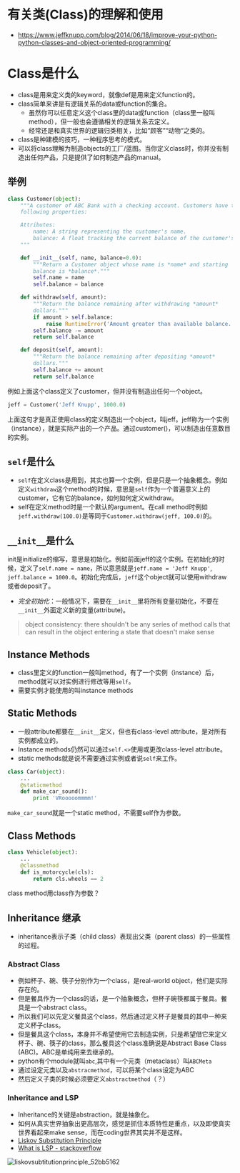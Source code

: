 # 有关类(Class)的理解和使用
* https://www.jeffknupp.com/blog/2014/06/18/improve-your-python-python-classes-and-object-oriented-programming/

# Class是什么
* class是用来定义类的keyword，就像def是用来定义function的。
* class简单来讲是有逻辑关系的data或function的集合。
    * 虽然你可以任意定义这个class里的data或function（class里一般叫method），但一般也会遵循相关的逻辑关系去定义。
    * 经常还是和真实世界的逻辑归类相关，比如“顾客”“动物“之类的。
* class是种建模的技巧，一种程序思考的模式。
* 可以将class理解为制造objects的工厂/蓝图。当你定义class时，你并没有制造出任何产品，只是提供了如何制造产品的manual。

## 举例
```python
class Customer(object):
    """A customer of ABC Bank with a checking account. Customers have the
    following properties:

    Attributes:
        name: A string representing the customer's name.
        balance: A float tracking the current balance of the customer's account.
    """

    def __init__(self, name, balance=0.0):
        """Return a Customer object whose name is *name* and starting
        balance is *balance*."""
        self.name = name
        self.balance = balance

    def withdraw(self, amount):
        """Return the balance remaining after withdrawing *amount*
        dollars."""
        if amount > self.balance:
            raise RuntimeError('Amount greater than available balance.')
        self.balance -= amount
        return self.balance

    def deposit(self, amount):
        """Return the balance remaining after depositing *amount*
        dollars."""
        self.balance += amount
        return self.balance
```
例如上面这个class定义了customer，但并没有制造出任何一个object。
```python
jeff = Customer('Jeff Knupp', 1000.0)
```
上面这句才是真正使用class的定义制造出一个object，叫jeff。jeff称为一个实例（instance），就是实际产出的一个产品。通过customer()，可以制造出任意数目的实例。

## ```self```是什么

* ```self```在定义class是用到，其实也算一个实例，但是只是一个抽象概念。例如定义```withdraw```这个method的时候，意思是```self```作为一个普遍意义上的customer，它有它的balance，如何如何定义withdraw。
* self在定义method时是一个默认的argument。在call method时例如```jeff.withdraw(100.0)```是等同于```Customer.withdraw(jeff, 100.0)```的。

## ```__init__```是什么

init是initialize的缩写，意思是初始化。例如前面jeff的这个实例。在初始化的时候，定义了```self.name = name```，所以意思就是```jeff.name = 'Jeff Knupp'```, ```jeff.balance = 1000.0```。初始化完成后，```jeff```这个object就可以使用withdraw或者deposit了。
* *完全初始化*：一般情况下，需要在```__init__```里将所有变量初始化，不要在```__init__```外面定义新的变量(attribute)。  

>  object consistency: there shouldn't be any series of method calls that can result in the object entering a state that doesn't make sense

## Instance Methods
* class里定义的function一般叫method，有了一个实例（instance）后，method就可以对实例进行修改等用```self```。
* 需要实例才能使用的叫instance methods

## Static Methods
* 一般attribute都要在```__init__```定义，但也有class-level attribute，是对所有实例都成立的。
* Instance methods仍然可以通过```self.<>```使用或更改class-level attribute。
* static methods就是说不需要通过实例或者说```self```来工作。
```python
class Car(object):
    ...
    @staticmethod
    def make_car_sound():
        print 'VRooooommmm!'
```
```make_car_sound```就是一个static method，不需要self作为参数。

## Class Methods
```python
class Vehicle(object):
    ...
    @classmethod
    def is_motorcycle(cls):
        return cls.wheels == 2
```
class method用class作为参数？

## Inheritance 继承
* inheritance表示子类（child class）表现出父类（parent class）的一些属性的过程。

### Abstract Class
* 例如杯子、碗、筷子分别作为一个class，是real-world object，他们是实际存在的。
* 但是餐具作为一个class的话，是一个抽象概念，但杯子碗筷都属于餐具。餐具是一个abstract class。
* 所以我们可以先定义餐具这个class，然后通过定义杯子是餐具的其中一种来定义杯子class。
* 但是餐具这个class，本身并不希望使用它去制造实例，只是希望借它来定义杯子、碗、筷子的class，那么餐具这个class准确说是Abstract Base Class (ABC)。ABC是单纯用来去继承的。
* python有个module就叫```abc```,其中有一个元类（metaclass）叫```ABCMeta```
* 通过设定元类以及```abstracmethod```，可以将某个class设定为ABC
* 然后定义子类的时候必须要定义```abstractmethod```（？）

### Inheritance and LSP
* Inheritance的关键是abstraction，就是抽象化。
* 如何从真实世界抽象出更高层次，感觉是抓住本质特性是重点，以及即使真实世界看起来make sense，而在coding世界其实并不是这样。
* [Liskov Substitution Principle](https://en.wikipedia.org/wiki/Liskov_substitution_principle)
* [What is LSP - stackoverflow](http://stackoverflow.com/questions/56860/what-is-the-liskov-substitution-principle)

![liskovsubtitutionprinciple_52bb5162](https://cloud.githubusercontent.com/assets/14840170/10790255/3a85753a-7dbd-11e5-8bbf-07005289a162.jpg)

